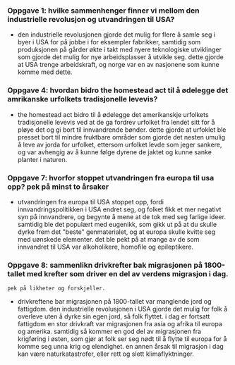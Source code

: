 ### Oppgave 1: hvilke sammenhenger finner vi mellom den industrielle revolusjon og utvandringen til USA?
- den industrielle revolusjonen gjorde det mulig for flere å samle seg i byer i USA for på jobbe i for eksempler fabrikker,
    samtidig som produksjonen på gårder økte i takt med nyere teknologiske utviklinger som gjorde det mulig for nye arbeidsplasser
    å utvikle seg. dette gjorde at USA trenge arbeidskraft, og norge var en av nasjonene som kunne komme med dette.

### Oppgave 4: hvordan bidro the homestead act til å ødelegge det amrikanske urfolkets tradisjonelle levevis?
- the homestead act bidro til å ødelegge det amerikanskje urfolkets tradisjonelle levevis ved at de ga fordrev urfolket fra
    lendet sitt for å pløye det og gi bort til innvandrende bønder. dette gjorde at urfoklet ble presset bort til mindre fruktbare
    områder som gjorde det nesten umulig å leve av jorda for urfolket, ettersom urfolket levde som jeger sankere, og var avhengig
    av å kunne følge dyrene de jaktet og kunne sanke planter i naturen.


### Oppgave 7: hvorfor stoppet utvandringen fra europa til usa opp? pek på minst to årsaker
- utvandringen fra europa til USA stoppet opp, fordi innvandringspolitikken i USA endret seg, og folket fikk et mer negativt syn
    på innvandrere, og begynte å mene at de tok med seg farlige ideer. samtidig ble det populært med eugenikk, som gikk ut på at
    du skulle dyrke frem det "beste" genmaterialet, og at europa skulle kvitte seg med uønskede elementer. det ble pekt på at
    mange av de som innvandret til USA var alkoholikere, homofile og epileptikere.


### Oppgave 8: sammenlikn drivkrefter bak migrasjonen på 1800-tallet med krefter som driver en del av verdens migrasjon i dag.
    pek på likheter og forskjeller.
- drivkreftene bar migrasjonen på 1800-tallet var manglende jord og fattigdom. den industrielle revolusjonen i USA gjorde det mulig
    for folk å overleve uten å dyrke sin egen jord, så folk flyttet. i dag er fortsatt fattigdom en stor drivkraft var migrasjonen
    fra asia og afrika til europa og amerika. samtidig så kommer en god del av migrasjonen fra krigføring i østen, som gjør
    at folk ser seg nødt til å flytte til europa for å komme seg unna krig og elendighet. en annen årsak til migrasjon i dag kan
    være naturkatastrofer, eller rett og slett klimaflyktninger.

